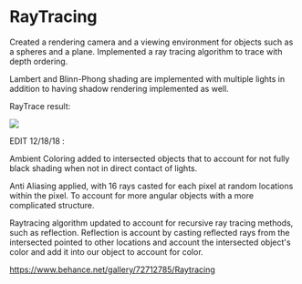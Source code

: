 # RayTracing
Created a rendering camera and a viewing environment for objects such as a spheres and a plane. Implemented a ray tracing algorithm to trace with depth ordering.  

 Lambert and Blinn-Phong shading are implemented with multiple lights in addition to having shadow rendering implemented as well. 

RayTrace result: 

![](https://github.com/LPx1/RayTracing/blob/master/bin/data/RT_Result.jpg)

 
EDIT 12/18/18 :

Ambient Coloring added to intersected objects that to account for not fully black shading when not in direct contact of lights.

Anti Aliasing applied, with 16 rays casted for each pixel at random locations within the pixel. To account for more angular objects with a more complicated structure. 

Raytracing algorithm updated to account for recursive ray tracing methods, such as reflection. Reflection is account by casting reflected rays from the intersected pointed to other locations and account the intersected object's color and add it into our object to account for color.  

https://www.behance.net/gallery/72712785/Raytracing
